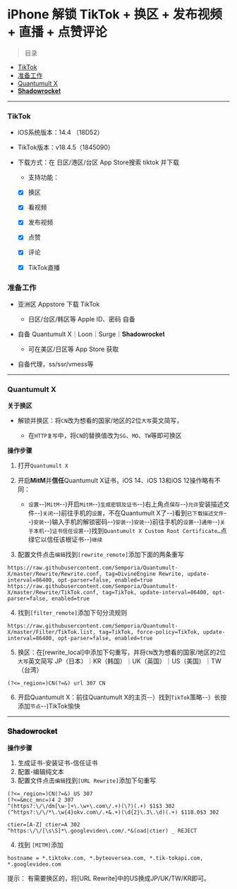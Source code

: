 # iPhone 解锁 TikTok + 换区 + 发布视频 + 直播 + 点赞评论

> 目录

* [TikTok](#TikTok)
* [准备工作](#准备工作)
* [Quantumult X](#Quantumult)
* [𝐒𝐡𝐚𝐝𝐨𝐰𝐫𝐨𝐜𝐤𝐞𝐭](#𝐒𝐡𝐚𝐝𝐨𝐰𝐫𝐨𝐜𝐤𝐞𝐭)

---
### <a id="TikTok"> TikTok </a>

* iOS系统版本：14.4 （18D52）
* TikTok版本：v18.4.5（1845090）
* 下载方式：在 日区/港区/台区 App Store搜索 tiktok 并下载
	* 支持功能：

     - [x] 换区
     - [x] 看视频
     - [x] 发布视频
     - [x] 点赞
     - [x] 评论
     - [x] TikTok直播


### <a id="准备工作"> 准备工作 </a>


- 亚洲区 Appstore 下载 TikTok

    * 日区/台区/韩区等 Apple ID、密码 自备


- 自备 Quantumult X｜Loon｜Surge｜𝐒𝐡𝐚𝐝𝐨𝐰𝐫𝐨𝐜𝐤𝐞𝐭
 
     * 可在美区/日区等 App Store 获取

- 自备代理，ss/ssr/vmess等  

---
### <a id="Quantumult X"> Quantumult X </a>

**关于换区**



* 解锁并换区：将`CN`改为想看的国家/地区的2位`大写`英文简写，

    * 在`HTTP复写`中，将`CN`的替换值改为`SG`、`MO`、`TW`等即可换区


**操作步骤**

1. 打开`Quantumult X`  

2. 开启**MitM**并**信任**Quantumult X证书，iOS 14、iOS 13和iOS 12操作略有不同：
    * `设置`--)`MitM`--)开启`MitM`--)`生成密钥及证书`--)右上角点`保存`--)`允许`安装描述文件--)`关闭`--)前往手机的`设置`，不在Quantumult X了--)看到`已下载描述文件`--)`安装`--)输入手机的解锁密码--)`安装`--)`安装`--)前往手机的`设置`--)`通用`--)`关于本机`--)`证书信任设置`--)找到`Quantumult X Custom Root Certificate…`点绿它以信任该根证书--)`继续`  

3. 配置文件点击`编辑`找到`[rewrite_remote]`添加下面的两条重写

```
https://raw.githubusercontent.com/Semporia/Quantumult-X/master/Rewrite/Rewrite.conf, tag=DivineEngine Rewrite, update-interval=86400, opt-parser=false, enabled=true
https://raw.githubusercontent.com/Semporia/Quantumult-X/master/Rewrite/TikTok.conf, tag=TikTok, update-interval=86400, opt-parser=false, enabled=true
```

4. 找到`[filter_remote]`添加下句分流规则

```
https://raw.githubusercontent.com/Semporia/Quantumult-X/master/Filter/TikTok.list, tag=TikTok, force-policy=TikTok, update-interval=86400, opt-parser=false, enabled=true
```

5. 换区：在[rewrite_local]中添加下句重写，并将`CN`改为想看的国家/地区的2位`大写`英文简写 JP（日本）｜KR（韩国）｜UK（英国）｜US（美国）｜TW（台湾）


```
(?<=_region=)CN(?=&) url 307 CN
```

6. 开启Quantumult X：前往Quantumult X的主页--）找到`TikTok`策略--）长按添加`节点`--)TikTok愉快

---

### <a id="𝐒𝐡𝐚𝐝𝐨𝐰𝐫𝐨𝐜𝐤𝐞𝐭"> 𝐒𝐡𝐚𝐝𝐨𝐰𝐫𝐨𝐜𝐤𝐞𝐭 </a>

**操作步骤**

1. 生成证书-安装证书-信任证书  
2. 配置-编辑纯文本  
3. 配置文件点击`编辑`找到`[URL Rewrite]`添加下句重写

```
(?<=_region=)CN(?=&) US 307
(?<=&mcc_mnc=)4 2 307
^(https?:\/\/dm[\w-]+\.\w+\.com\/.+)(\?)(.+) $1$3 302
(^https?:\/\/*\.\w{4}okv.com\/.+&.+)(\d{2}\.3\.\d)(.+) $118.0$3 302

ctier=[A-Z] ctier=A 302
^https:\/\/[\s\S]*\.googlevideo\.com/.*&(oad|ctier) _ REJECT
```

4. 找到 `[MITM]`添加
 
```
hostname = *.tiktokv.com, *.byteoversea.com, *.tik-tokapi.com, *.googlevideo.com
```

提示：
有需要换区的，将[URL Rewrite]中的US换成JP/UK/TW/KR即可。
